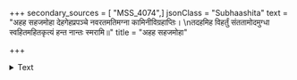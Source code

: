 +++
secondary_sources = [ "MSS_4074",]
jsonClass = "Subhaashita"
text = "अहह सहजमोहा देहगेहप्रपञ्चे नवरतमतिमग्ना कामिनीविग्रहाप्तिः।  \nतदहमिह विहर्तुं संततामोदमुग्धा स्वहितमहितकृत्यं हन्त नान्तः स्मरामि॥"
title = "अहह सहजमोहा"

+++

<details><summary>Text</summary>

अहह सहजमोहा देहगेहप्रपञ्चे नवरतमतिमग्ना कामिनीविग्रहाप्तिः।  
तदहमिह विहर्तुं संततामोदमुग्धा स्वहितमहितकृत्यं हन्त नान्तः स्मरामि॥
</details>
